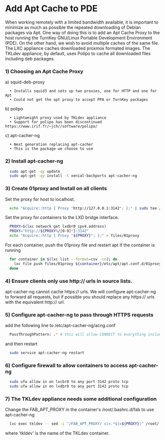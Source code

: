 # Add Apt Cache to PDE

When working remotely with a limited bandwidth available, it is important to minimize as much as possible the repeated downloading of Debian packages via Apt.  One way of doing this is to add an Apt Cache Proxy to the host running the TurnKey GNU/Linux Portable Development Environment (PDE). On the other hand, we wish to avoid multiple caches of the same file. The LXC appliance caches downloaded proxmox formated images. The TKLdev appliance, by default, uses Polipo to cache all downloaded files including deb packages.

### 1) Choosing an Apt Cache Proxy

a) squid-deb-proxy
```
  • Installs squid3 and sets up two proxies, one for HTTP and one for Apt
  • Could not get the apt proxy to accept PPA or TurnKey packages
```
b) polipo
```
  • Lightweight proxy used by TKLdev appliance
  • Support for polipo has been discontinued https://www.irif.fr/~jch//software/polipo/
```
c) apt-cacher-ng
```
  • Next generation replacing apt-cacher
  • This is the package we choose to use
```
### 2) Install apt-cacher-ng
```bash
  sudo apt-get -qy update
  sudo apt-get -qy install -t xenial-backports apt-cacher-ng
```
### 3) Create 01proxy and Install on all clients
Set the proxy for host to localhost.
```bash
  echo "Acquire::http { Proxy "http://127.0.0.1:3142"; };" | sudo tee /etc/apt/apt.conf.d/01proxy
```
Set the proxy for containers to the LXD bridge interface.
```bash
  PROXY=$(lxc network get lxdbr0 ipv4.address)
  PROXY="http://${PROXY%/[0-9]*}:3142"
  echo "Acquire::http { Proxy "${PROXY}"; };" > files/01proxy
```
For each container, push the 01proxy file and restart apt if the container is running
```bash
  for container in $(lxc list --format=csv -cn); do
    lxc file push files/01proxy ${container}/etc/apt/apt.conf.d/01proxy --uid=0 --gid=0
  done
```
### 4) Ensure clients only use http:// urls in source lists.
apt-cacher-ng cannot cache https:// urls.  We will configure apt-cacher-ng to forward all requests, but if possible you should replace any https:// urls with the equivalent http:// url.

### 5) Configure apt-cacher-ng to pass through HTTPS requests
add the following line to /etc/apt-cacher-ng/acng.conf
```bash
  PassThroughPattern: .* # this will allow CONNECT to everything including HTTPS
```
and then restart
```bash
  sudo service apt-cacher-ng restart
```
### 6) Configure firewall to allow containers to access apt-cacher-ng
```bash
  sudo ufw allow in on lxcbr0 to any port 3142 proto tcp
  sudo ufw allow in on lxdbr0 to any port 3142 proto tcp
```
### 7) The TKLdev appliance needs some additional configuration
Change the FAB_APT_PROXY in the container's /root/.bashrc.d/fab to use apt-cacher-ng
```bash
  lxc exec tkldev -- sed -i "/FAB_APT_PROXY/ s|=.*$|=${PROXY}|" /root/.bashrc.d/fab
```
where 'tkldev' is the name of the TKLdev container.
